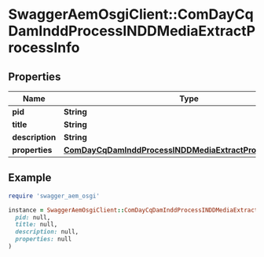 # SwaggerAemOsgiClient::ComDayCqDamInddProcessINDDMediaExtractProcessInfo

## Properties

| Name | Type | Description | Notes |
| ---- | ---- | ----------- | ----- |
| **pid** | **String** |  | [optional] |
| **title** | **String** |  | [optional] |
| **description** | **String** |  | [optional] |
| **properties** | [**ComDayCqDamInddProcessINDDMediaExtractProcessProperties**](ComDayCqDamInddProcessINDDMediaExtractProcessProperties.md) |  | [optional] |

## Example

```ruby
require 'swagger_aem_osgi'

instance = SwaggerAemOsgiClient::ComDayCqDamInddProcessINDDMediaExtractProcessInfo.new(
  pid: null,
  title: null,
  description: null,
  properties: null
)
```

